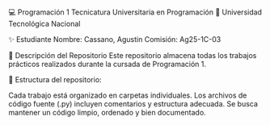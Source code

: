 💻 Programación 1
Tecnicatura Universitaria en Programación
📍 Universidad Tecnológica Nacional

✨ Estudiante
Nombre: Cassano, Agustin
Comisión: Ag25-1C-03 

📂 Descripción del Repositorio
Este repositorio almacena todas los trabajos prácticos realizados durante la cursada de Programación 1.

📌 Estructura del repositorio:

Cada trabajo está organizado en carpetas individuales.
Los archivos de código fuente (.py) incluyen comentarios y estructura adecuada.
Se busca mantener un código limpio, ordenado y bien documentado.
